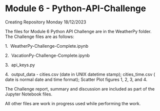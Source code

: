 # Module 6 - Python-API-Challenge

Creating Repository Monday 18/12/2023

The files for Module 6 Python API Challenge are in the WeatherPy folder. The Challenge files are as follows:

1.  WeatherPy-Challenge-Complete.ipynb

2.  VacationPy-Challenge-Complete.ipynb

3.  api_keys.py

4.  output_data - cities.csv (date in UNIX datetime stamp); cities_time.csv ( date is normal date and time format); Scatter Plot figures 1, 2, 3, and 4.

The Challenge report, summary and discussion are included as part of the Jupyter Notebook files.

All other files are work in progress used while performing the work.

